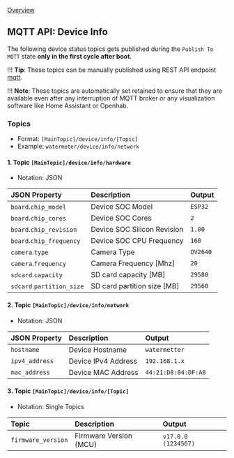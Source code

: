 [Overview](_OVERVIEW.md) 

## MQTT API: Device Info

The following device status topics gets published during the `Publish To MQTT` state **only in the first cycle after boot**.

!!! __Tip__: 
    These topics can be manually published using REST API endpoint [mqtt](../../API/REST/mqtt.md).

!!! __Note__: 
    These topics are automatically set retained to ensure that they are available even after any 
    interruption of MQTT broker or any visualization software like Home Assistant or Openhab.


### Topics

- Format: `[MainTopic]/device/info/[Topic]`
- Example: `watermeter/device/info/network`


#### 1. Topic `[MainTopic]/device/info/hardware`

- Notation: JSON

| JSON Property               | Description                 | Output
|:----------------------------|:----------------------------|:--------------     
| `board`.`chip_model`        | Device SOC Model            | `ESP32`
| `board`.`chip_cores`        | Device SOC Cores            | `2`
| `board`.`chip_revision`     | Device SOC Silicon Revision | `1.00`
| `board`.`chip_frequency`    | Device SOC CPU Frequency    | `160`
| `camera`.`type`             | Camera Type                 | `OV2640`
| `camera`.`frequency`        | Camera Frequency [Mhz]      | `20`
| `sdcard`.`capacity`         | SD card capacity [MB]       | `29580`
| `sdcard`.`partition_size`   | SD card partition size [MB] | `29560`


#### 2. Topic `[MainTopic]/device/info/network`

- Notation: JSON

| JSON Property               | Description                 | Output
|:----------------------------|:----------------------------|:--------------     
| `hostname`                  | Device Hostname             | `watermetter`
| `ipv4_address`              | Device IPv4 Address         | `192.168.1.x`
| `mac_address`               | Device MAC Address          | `44:21:D8:04:DF:A8`


#### 3. Topic `[MainTopic]/device/info/[Topic]`

- Notation: Single Topics

| Topic                       | Description                 | Output
|:----------------------------|:----------------------------|:--------------     
| `firmware_version`          | Firmware Version (MCU)      | `v17.0.0 (1234567)`


